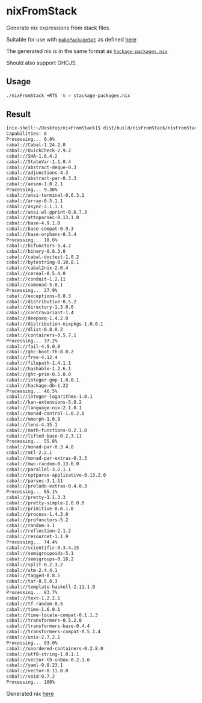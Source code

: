 # nixFromStack
Generate nix expressions from stack files.

Suitable for use with [`makePackageSet`](https://github.com/NixOS/nixpkgs/blob/master/pkgs/development/haskell-modules/lib.nix#L4)
as defined [here](https://github.com/NixOS/nixpkgs/blob/master/pkgs/development/haskell-modules/default.nix#L15)

The generated nix is in the same format as [`hackage-packages.nix`](https://github.com/NixOS/nixpkgs/blob/master/pkgs/development/haskell-modules/hackage-packages.nix)

Should also support GHCJS.

## Usage
```bash
./nixFromStack +RTS -N > stackage-packages.nix
```

## Result
```bash
[nix-shell:~/Desktop/nixFromStack]$ dist/build/nixFromStack/nixFromStack +RTS -N > stackage-packages.nix
Capabilities: 8
Processing... 0.0%
cabal://Cabal-1.24.2.0
cabal://QuickCheck-2.9.2
cabal://SHA-1.6.4.2
cabal://StateVar-1.1.0.4
cabal://abstract-deque-0.3
cabal://adjunctions-4.3
cabal://abstract-par-0.3.3
cabal://aeson-1.0.2.1
Processing... 9.30%
cabal://ansi-terminal-0.6.3.1
cabal://array-0.5.1.1
cabal://async-2.1.1.1
cabal://ansi-wl-pprint-0.6.7.3
cabal://attoparsec-0.13.1.0
cabal://base-4.9.1.0
cabal://base-compat-0.9.3
cabal://base-orphans-0.5.4
Processing... 18.6%
cabal://bifunctors-5.4.2
cabal://binary-0.8.3.0
cabal://cabal-doctest-1.0.2
cabal://bytestring-0.10.8.1
cabal://cabal2nix-2.0.4
cabal://cereal-0.5.4.0
cabal://conduit-1.2.11
cabal://comonad-5.0.1
Processing... 27.9%
cabal://exceptions-0.8.3
cabal://distributive-0.5.2
cabal://directory-1.3.0.0
cabal://contravariant-1.4
cabal://deepseq-1.4.2.0
cabal://distribution-nixpkgs-1.0.0.1
cabal://dlist-0.8.0.2
cabal://containers-0.5.7.1
Processing... 37.2%
cabal://fail-4.9.0.0
cabal://ghc-boot-th-8.0.2
cabal://free-4.12.4
cabal://filepath-1.4.1.1
cabal://hashable-1.2.6.1
cabal://ghc-prim-0.5.0.0
cabal://integer-gmp-1.0.0.1
cabal://hackage-db-1.22
Processing... 46.5%
cabal://integer-logarithms-1.0.1
cabal://kan-extensions-5.0.2
cabal://language-nix-2.1.0.1
cabal://monad-control-1.0.2.0
cabal://mmorph-1.0.9
cabal://lens-4.15.1
cabal://math-functions-0.2.1.0
cabal://lifted-base-0.2.3.11
Processing... 55.8%
cabal://monad-par-0.3.4.8
cabal://mtl-2.2.1
cabal://monad-par-extras-0.3.3
cabal://mwc-random-0.13.6.0
cabal://parallel-3.2.1.1
cabal://optparse-applicative-0.13.2.0
cabal://parsec-3.1.11
cabal://prelude-extras-0.4.0.3
Processing... 65.1%
cabal://pretty-1.1.3.3
cabal://pretty-simple-2.0.0.0
cabal://primitive-0.6.1.0
cabal://process-1.4.3.0
cabal://profunctors-5.2
cabal://random-1.1
cabal://reflection-2.1.2
cabal://resourcet-1.1.9
Processing... 74.4%
cabal://scientific-0.3.4.15
cabal://semigroupoids-5.1
cabal://semigroups-0.18.2
cabal://split-0.2.3.2
cabal://stm-2.4.4.1
cabal://tagged-0.8.5
cabal://tar-0.5.0.3
cabal://template-haskell-2.11.1.0
Processing... 83.7%
cabal://text-1.2.2.1
cabal://tf-random-0.5
cabal://time-1.6.0.1
cabal://time-locale-compat-0.1.1.3
cabal://transformers-0.5.2.0
cabal://transformers-base-0.4.4
cabal://transformers-compat-0.5.1.4
cabal://unix-2.7.2.1
Processing... 93.0%
cabal://unordered-containers-0.2.8.0
cabal://utf8-string-1.0.1.1
cabal://vector-th-unbox-0.2.1.6
cabal://yaml-0.8.23.1
cabal://vector-0.11.0.0
cabal://void-0.7.2
Processing... 100%
```

Generated nix [here](https://github.com/dmjio/nixFromStack/blob/master/stackage-packages.nix)
